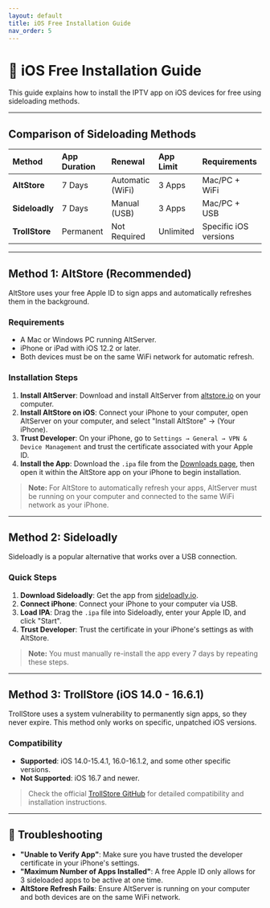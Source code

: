 ```yaml
---
layout: default
title: iOS Free Installation Guide
nav_order: 5
---
```


# 📱 iOS Free Installation Guide

This guide explains how to install the IPTV app on iOS devices for free using sideloading methods.

---

## Comparison of Sideloading Methods

| Method | App Duration | Renewal | App Limit | Requirements |
|:---|:---|:---|:---|:---|
| **AltStore** | 7 Days | Automatic (WiFi) | 3 Apps | Mac/PC + WiFi |
| **Sideloadly** | 7 Days | Manual (USB) | 3 Apps | Mac/PC + USB |
| **TrollStore** | Permanent | Not Required | Unlimited | Specific iOS versions |

---

## Method 1: AltStore (Recommended)

AltStore uses your free Apple ID to sign apps and automatically refreshes them in the background.

### Requirements
- A Mac or Windows PC running AltServer.
- iPhone or iPad with iOS 12.2 or later.
- Both devices must be on the same WiFi network for automatic refresh.

### Installation Steps

1.  **Install AltServer**: Download and install AltServer from [altstore.io](https://altstore.io) on your computer.
2.  **Install AltStore on iOS**: Connect your iPhone to your computer, open AltServer on your computer, and select "Install AltStore" → (Your iPhone).
3.  **Trust Developer**: On your iPhone, go to `Settings → General → VPN & Device Management` and trust the certificate associated with your Apple ID.
4.  **Install the App**: Download the `.ipa` file from the [Downloads page](download.html), then open it within the AltStore app on your iPhone to begin installation.

> **Note:** For AltStore to automatically refresh your apps, AltServer must be running on your computer and connected to the same WiFi network as your iPhone.

---

## Method 2: Sideloadly

Sideloadly is a popular alternative that works over a USB connection.

### Quick Steps

1.  **Download Sideloadly**: Get the app from [sideloadly.io](https://sideloadly.io).
2.  **Connect iPhone**: Connect your iPhone to your computer via USB.
3.  **Load IPA**: Drag the `.ipa` file into Sideloadly, enter your Apple ID, and click "Start".
4.  **Trust Developer**: Trust the certificate in your iPhone's settings as with AltStore.

> **Note:** You must manually re-install the app every 7 days by repeating these steps.

---

## Method 3: TrollStore (iOS 14.0 - 16.6.1)

TrollStore uses a system vulnerability to permanently sign apps, so they never expire. This method only works on specific, unpatched iOS versions.

### Compatibility
- **Supported**: iOS 14.0-15.4.1, 16.0-16.1.2, and some other specific versions.
- **Not Supported**: iOS 16.7 and newer.

> Check the official [TrollStore GitHub](https://github.com/opa334/TrollStore) for detailed compatibility and installation instructions.

---

## 🔧 Troubleshooting

- **"Unable to Verify App"**: Make sure you have trusted the developer certificate in your iPhone's settings.
- **"Maximum Number of Apps Installed"**: A free Apple ID only allows for 3 sideloaded apps to be active at one time.
- **AltStore Refresh Fails**: Ensure AltServer is running on your computer and both devices are on the same WiFi network.
